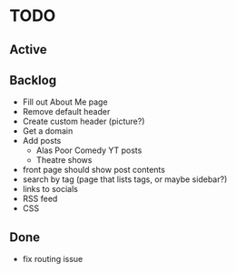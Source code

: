 # TODO

## Active

## Backlog

- Fill out About Me page
- Remove default header
- Create custom header (picture?)
- Get a domain
- Add posts
  - Alas Poor Comedy YT posts
  - Theatre shows
- front page should show post contents
- search by tag (page that lists tags, or maybe sidebar?)
- links to socials
- RSS feed
- CSS

## Done

- fix routing issue
